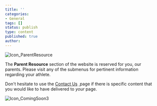 ```yaml
---
title: ''
categories:
- General
tags: []
status: publish
type: content
published: true
author: 
---
```

![Icon_ParentResource](http://mvcowboysfootball.files.wordpress.com/1996/08/icon_parentresource.gif?w=470)

The **Parent Resource** section of the website is reserved for you, our parents. Please visit any of the submenus for pertinent information regarding your athlete.

Don't hesitate to use the [Contact Us](http://mvcowboysfootball.com/contact-us/ "contact") [ ](http://mvcowboysfootball.com/contact-us/ "contact")page if there is specific content that you would like to have delivered to _your_ page.

![Icon_ComingSoon3](http://mvcowboysfootball.files.wordpress.com/1996/08/icon_comingsoon3.jpg?w=147)

